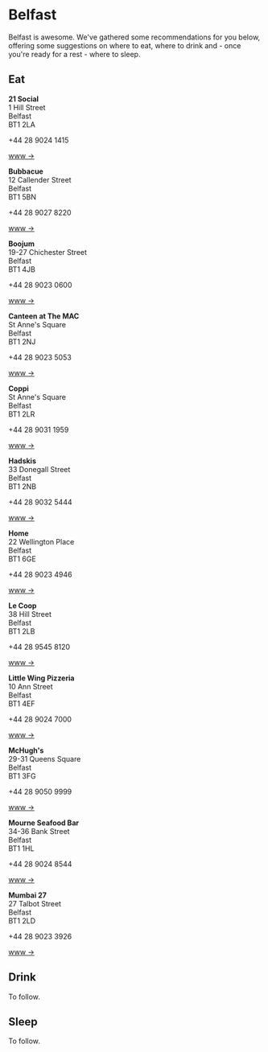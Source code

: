 Belfast
=======

Belfast is awesome. We've gathered some recommendations for you below, offering some suggestions on where to eat, where to drink and - once you're ready for a rest - where to sleep.

<!-- Organise this in a three column grid? 3x4 (Eat); 3x4 (Drink); 3x2 (Sleep) -->


Eat
---

__21 Social__  
1 Hill Street  
Belfast  
BT1 2LA

+44 28 9024 1415

[www →](http://www.21social.co.uk/)


__Bubbacue__  
12 Callender Street  
Belfast  
BT1 5BN

+44 28 9027 8220

[www →](http://www.bubbacue.com)


__Boojum__  
19-27 Chichester Street  
Belfast  
BT1 4JB

+44 28 9023 0600

[www →](http://www.boojummex.com)


__Canteen at The MAC__  
St Anne's Square  
Belfast  
BT1 2NJ

+44 28 9023 5053

[www →](http://www.themaclive.com/visiting-the-mac/canteen/)


__Coppi__  
St Anne's Square  
Belfast  
BT1 2LR

+44 28 9031 1959

[www →](http://www.coppi.co.uk/)


__Hadskis__  
33 Donegall Street  
Belfast  
BT1 2NB

+44 28 9032 5444

[www →](http://www.hadskis.co.uk/)


__Home__  
22 Wellington Place  
Belfast  
BT1 6GE

+44 28 9023 4946

[www →](http://www.homepopup.com)


__Le Coop__  
38 Hill Street  
Belfast  
BT1 2LB

+44 28 9545 8120

[www →](http://madeinbelfastni.com/le-coop-ni-2/0)


__Little Wing Pizzeria__  
10 Ann Street  
Belfast  
BT1 4EF

+44 28 9024 7000

[www →](http://www.littlewingpizzeria.com)


__McHugh's__  
29-31 Queens Square  
Belfast  
BT1 3FG

+44 28 9050 9999

[www →](http://www.mchughsbar.com)


__Mourne Seafood Bar__  
34-36 Bank Street  
Belfast  
BT1 1HL

+44 28 9024 8544

[www →](http://www.mourneseafood.com)


__Mumbai 27__  
27 Talbot Street  
Belfast  
BT1 2LD

+44 28 9023 3926

[www →](http://www.mumbai27.co.uk)



Drink
-----

To follow.





Sleep
-----

To follow.


